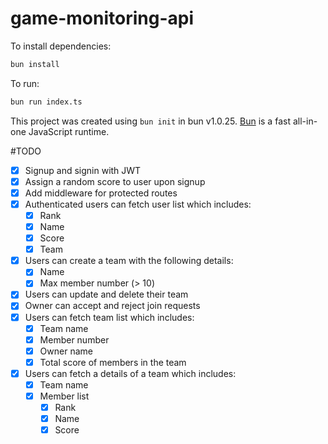 # game-monitoring-api

To install dependencies:

```bash
bun install
```

To run:

```bash
bun run index.ts
```

This project was created using `bun init` in bun v1.0.25. [Bun](https://bun.sh) is a fast all-in-one JavaScript runtime.

#TODO

- [x] Signup and signin with JWT
- [x] Assign a random score to user upon signup
- [x] Add middleware for protected routes
- [x] Authenticated users can fetch user list which includes:
  - [x] Rank
  - [x] Name
  - [x] Score
  - [x] Team
- [x] Users can create a team with the following details:
  - [x] Name
  - [x] Max member number (> 10)
- [x] Users can update and delete their team
- [x] Owner can accept and reject join requests
- [x] Users can fetch team list which includes:
  - [x] Team name
  - [x] Member number
  - [x] Owner name
  - [x] Total score of members in the team
- [x] Users can fetch a details of a team which includes:
  - [x] Team name
  - [x] Member list
    - [x] Rank
    - [x] Name
    - [x] Score
